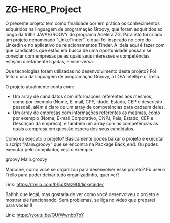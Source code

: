 # ZG-HERO_Project

O presente projeto tem como finalidade por em prática os conhecimentos adquiridos na linguagem de programação Groovy, que foram adquiridos ao longo da trilha JAVA/GROOVY
do programa Acelera ZG. Para isto foi criado um projeto denominado "LinkeTinder", o qual foi inspirado no core do LinkedIn e no aplicativo de relacionamentos Tinder.
A ideia aqui é fazer com que candidatos que estão em busca de uma oportunidade possam se conectar com empresas pelas quais seus interesses e competẽncias estejam
diretamente ligadas, e vice-versa. 

Que tecnologias foram utilizadas no desenvolvimento deste projeto?
Foi feito o uso da linguagem de programação Groovy, a IDEA Intellij e o Trello.

O projeto atualmente conta com:
  - Um array de candidatos com informações referentes aos mesmos, como por exemplo (Nome, E-mail, CPF, idade, Estado, CEP e descrição pessoal), além é claro de um 
    array de competências para cadaum deles.
  - Um array de empresas com informações referentes as mesmas, como por exemplo (Nome, E-mail Corporativo, CNPJ, País, Estado, CEP e Descrição da empresa), e também um array com as
    competências as quais a empresa em questão espera dos seus candidatos.

Como eu executo o projeto?
Basicamente podes baixar o projeto e executar o script "Main.groovy" que se encontra na Package Back_end. Ou podes executar pelo compilador, veja o exemplo:

groovy Main.groovy

Marcone, como você se organizou para desenvolver esse projeto?
Eu usei o Trello para poder deixar tudo organizadinho, quer ver?

Link: https://trello.com/b/5pXMz9Gl/linketinder

Bahhh que legal, mas gostaria de ver como você desenvolveu o projeto e mostrar ele funcionando. Sem problemas, se liga no vídeo que preparei para vocês!!!

Link: https://youtu.be/QUfWwnbb7bY
